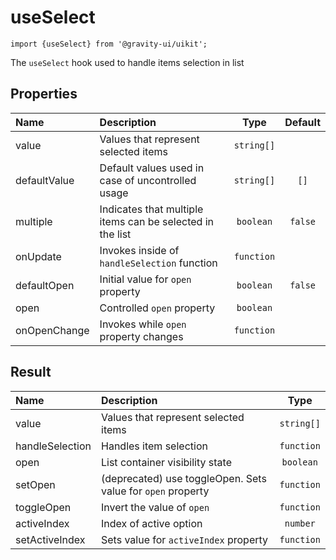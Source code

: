 <!--GITHUB_BLOCK-->

# useSelect

<!--/GITHUB_BLOCK-->

```tsx
import {useSelect} from '@gravity-ui/uikit';
```

The `useSelect` hook used to handle items selection in list

## Properties

| Name         | Description                                               |    Type    | Default |
| :----------- | :-------------------------------------------------------- | :--------: | :-----: |
| value        | Values that represent selected items                      | `string[]` |         |
| defaultValue | Default values used in case of uncontrolled usage         | `string[]` |  `[]`   |
| multiple     | Indicates that multiple items can be selected in the list | `boolean`  | `false` |
| onUpdate     | Invokes inside of `handleSelection` function              | `function` |         |
| defaultOpen  | Initial value for `open` property                         | `boolean`  | `false` |
| open         | Controlled `open` property                                | `boolean`  |         |
| onOpenChange | Invokes while `open` property changes                     | `function` |         |

## Result

| Name            | Description                                                 |    Type    |
| :-------------- | :---------------------------------------------------------- | :--------: |
| value           | Values that represent selected items                        | `string[]` |
| handleSelection | Handles item selection                                      | `function` |
| open            | List container visibility state                             | `boolean`  |
| setOpen         | (deprecated) use toggleOpen. Sets value for `open` property | `function` |
| toggleOpen      | Invert the value of `open`                                  | `function` |
| activeIndex     | Index of active option                                      |  `number`  |
| setActiveIndex  | Sets value for `activeIndex` property                       | `function` |
